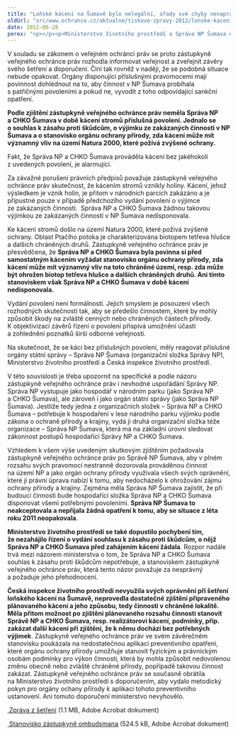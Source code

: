 ```yaml
---
title: "Loňské kácení na Šumavě bylo nelegální, úřady své chyby nenapravily"
oldUrl: "src/www.ochrance.cz/aktualne/tiskove-zpravy-2012/lonske-kaceni-na-sumave-bylo-nelegalni-urady-sve-chyby-nenapravily"
date: 2012-06-28
perex: "<p></p><p>Ministerstvo životního prostředí a Správa NP Šumava nenapravily svá pochybení, kterých se dopustily v souvislosti s kácením stromů v lokalitě Ptačího pokota v červenci a srpnu 2011. Neakceptovaly ani opatření zástupkyně veřejného ochránce práv k nápravě a rovněž jednání, která s nimi v průběhu roku vedla, nepřinesla pozitivní změnu. </p>"
---
```


<!-- imported from the old website -->

<p>V souladu se zákonem o veřejném ochránci práv se proto zástupkyně veřejného ochránce práv rozhodla informovat veřejnost a zveřejnit závěry svého šetření a doporučení. Činí tak rovněž v naději, že se podobná situace nebude opakovat. Orgány disponující příslušnými pravomocemi mají povinnost dohlédnout na to, aby činnost v NP Šumava probíhala s patřičnými povoleními a pokud ne, vyvodit z toho odpovídající sankční opatření. </p><p><strong>Podle zjištění zástupkyně veřejného ochránce práv neměla Správa NP a CHKO Šumava v době kácení stromů příslušná povolení. Jednalo se o souhlas k zásahu proti škůdcům, o výjimku ze zakázaných činností v NP Šumava a o stanovisko orgánu ochrany přírody, zda kácení může mít významný vliv na území Natura 2000, které požívá zvýšené ochrany.</strong> </p><p>Fakt, že Správa NP a CHKO Šumava prováděla kácení bez jakéhokoli z uvedených povolení, je alarmující.</p><p>Za závažné porušení právních předpisů považuje zástupkyně veřejného ochránce práv skutečnost, že kácením stromů vznikly holiny. Kácení, jehož výsledkem je vznik holin, je přitom v národních parcích zakázáno a je přípustné pouze v případě předchozího vydání povolení o výjimce ze zakázaných činností.  Správa NP a CHKO Šumava žádnou takovou výjimkou ze zakázaných činností v NP Šumava nedisponovala. </p><p>Ke kácení stromů došlo na území Natura 2000, které požívá zvýšené ochrany. Oblast Ptačího potoka je charakterizována biotopem tetřeva hlušce a dalších chráněných druhů. Zástupkyně veřejného ochránce práv je přesvědčena, že <strong>Správa NP a CHKO Šumava byla povinna si před samostatným kácením vyžádat stanovisko orgánu ochrany přírody, zda kácení může mít významný vliv na toto chráněné území, resp. zda může být ohrožen biotop tetřeva hlušce a dalších chráněných druhů. Ani tímto stanoviskem však Správa NP a CHKO Šumava v době kácení nedisponovala.</strong> </p><p>Vydání povolení není formálností. Jejich smyslem je posouzení všech rozhodných skutečností tak, aby se předešlo činnostem, které by mohly způsobit škody na zvláště cenných nebo chráněných částech přírody. K objektivizaci závěrů řízení o povolení přispívá umožnění účasti a zohlednění poznatků širší odborné veřejnosti. </p><p>Na skutečnost, že se kácí bez příslušných povolení, měly reagovat příslušné orgány státní správy – Správa NP Šumava (organizační složka Správy NP), Ministerstvo životního prostředí a Česká inspekce životního prostředí. </p><p>V této souvislosti je třeba upozornit na specifické a podle názoru zástupkyně veřejného ochránce práv i nevhodné uspořádání Správy NP. Správa NP vystupuje jako hospodář v národním parku (jako Správa NP a CHKO Šumava), ale zároveň i jako orgán státní správy (jako Správa NP Šumava). Jestliže tedy jedna z organizačních složek – Správa NP a CHKO Šumava – potřebuje k hospodaření v lese národního parku výjimku podle zákona o ochraně přírody a krajiny, vydá ji druhá organizační složka téže organizace – Správa NP Šumava, která má na základní úrovni sledovat zákonnost postupů hospodařící Správy NP a CHKO Šumava. </p><p>Vzhledem k všem výše uvedeným skutkovým zjištěním požadovala zástupkyně veřejného ochránce práv po Správě NP Šumava, aby v plném rozsahu svých pravomocí nestranně dozorovala prováděnou činnost na území NP a jako orgán ochrany přírody využívala všech svých oprávnění, které jí právní úprava nabízí k tomu, aby nedocházelo k ohrožování zájmu ochrany přírody a krajiny. Zejména měla Správa NP Šumava zajistit, že při budoucí činnosti bude hospodařící složka Správa NP a CHKO Šumava disponovat všemi potřebnými povoleními. <strong>Správa NP Šumava to neakceptovala a nepřijala žádná opatření k tomu, aby se situace z léta roku 2011 neopakovala</strong>. </p><p><strong>Ministerstvo životního prostředí se také dopustilo pochybení tím, že nezahájilo řízení o vydání souhlasu k zásahu proti škůdcům, o nějž Správa NP a CHKO Šumava před zahájením kácení žádala</strong>. Rozpor nadále trvá mezi názorem ministerstva o tom, že Správa NP a CHKO Šumava souhlas k zásahu proti škůdcům nepotřebuje, a stanoviskem zástupkyně veřejného ochránce práv, která tento názor považuje za nesprávný a požaduje jeho přehodnocení. </p><p><strong>Česká inspekce životního prostředí nevyužila svých oprávnění při šetření loňského kácení na Šumavě, neprovedla dostatečné zjištění připraveného plánovaného kácení a jeho způsobu, tedy činnosti v chráněné lokalitě. Měla přitom možnost po zjištění plánovaného rozsahu činnosti stanovit Správě NP a CHKO Šumava, resp. realizátorovi kácení, podmínky, příp. zakázat další kácení při zjištění, že k němu dochází bez potřebných výjimek</strong>. Zástupkyně veřejného ochránce práv ve svém závěrečném stanovisku poukázala na nedostatečnou aplikaci preventivního opatření, které orgánu ochrany přírody umožňuje stanovit fyzickým a právnickým osobám podmínky pro výkon činnosti, která by mohla způsobit nedovolenou změnu obecně nebo zvláště chráněné přírody, popřípadě takovou činnost zakázat. Zástupkyně veřejného ochránce práv se současně obrátila na Ministerstvo životního prostředí s doporučením, aby vydalo metodický pokyn pro orgány ochany přírody k aplikaci tohoto preventivního ustanovení. Ani tomuto doporučení ministerstvo nevyhovělo.</p><p><a title="Otevření do nového okna" href="https://www.ochrance.cz/fileadmin/user_upload/STANOVISKA/Zivotni_prostredi/Les/4064-2011-MPO-ZZ.pdf" target="_blank"><img alt="" src="https://www.ochrance.cz/typo3/ext/od_linkdesc/icons/pdf.gif" class="od_linkdesc_icon" /> Zpráva z šetření</a> (1.1 MB, Adobe Acrobat dokument)</p><p><a title="Otevření do nového okna" href="https://www.ochrance.cz/fileadmin/user_upload/STANOVISKA/Zivotni_prostredi/Les/4064-2011-MPO-ZSO.pdf" target="_blank"><img alt="" src="https://www.ochrance.cz/typo3/ext/od_linkdesc/icons/pdf.gif" class="od_linkdesc_icon" /> Stanovisko zástupkyně ombudsmana</a> (524.5 kB, Adobe Acrobat dokument)</p>
